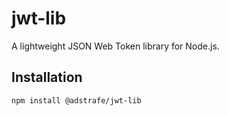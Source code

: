# jwt-lib

A lightweight JSON Web Token library for Node.js.

## Installation
```bash
npm install @adstrafe/jwt-lib